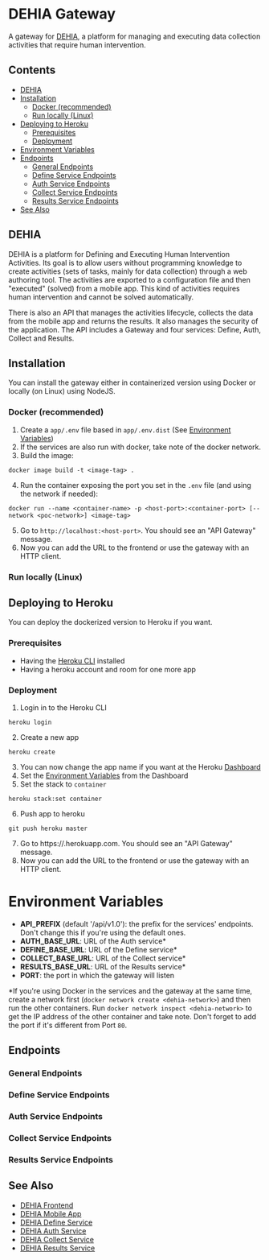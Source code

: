 # DEHIA Gateway
A gateway for [DEHIA](link-sedici), a platform for managing and executing data collection activities that require human intervention.

## Contents
- [DEHIA](#dehia)
- [Installation](#installation)
  - [Docker (recommended)](#docker-recommended)
  - [Run locally (Linux)](#run-locally-linux)
- [Deploying to Heroku](#deploying-to-heroku)
  - [Prerequisites](#prerequisites)
  - [Deployment](#deployment)
- [Environment Variables](#environment-variables)
- [Endpoints](#endpoints)
  - [General Endpoints](#general-endpoints)
  - [Define Service Endpoints](#define-service-endpoints)
  - [Auth Service Endpoints](#auth-service-endpoints)
  - [Collect Service Endpoints](#collect-service-endpoints)
  - [Results Service Endpoints](#results-service-endpoints)
- [See Also](#see-also)

## DEHIA
DEHIA is a platform for Defining and Executing Human Intervention Activities. Its goal is to allow users without programming knowledge to create activities (sets of tasks, mainly for data collection) through a web authoring tool. The activities are exported to a configuration file and then "executed" (solved) from a mobile app. This kind of activities requires human intervention and cannot be solved automatically. 

There is also an API that manages the activities lifecycle, collects the data from the mobile app and returns the results. It also manages the security of the application. The API includes a Gateway and four services: Define, Auth, Collect and Results.
## Installation
You can install the gateway either in containerized version using Docker or locally (on Linux) using NodeJS.
### Docker (recommended)
 1. Create a `app/.env` file based in `app/.env.dist` (See [Environment Variables](#Environment-Variables))
 2. If the services are also run with docker, take note of the docker network.
 3. Build the image: 

 ```
 docker image build -t <image-tag> .
 ```
 4. Run the container exposing the port you set in the `.env` file (and using the network if needed): 
 ```
 docker run --name <container-name> -p <host-port>:<container-port> [--network <poc-network>] <image-tag>
 ```
 5. Go to `http://localhost:<host-port>`. You should see an "API Gateway" message.
 6. Now you can add the URL to the frontend or use the gateway with an HTTP client.
### Run locally (Linux)
## Deploying to Heroku
You can deploy the dockerized version to Heroku if you want.
### Prerequisites
 - Having the [Heroku CLI](https://devcenter.heroku.com/articles/heroku-cli) installed
 - Having a heroku account and room for one more app

### Deployment
 1. Login in to the Heroku CLI
  ```
  heroku login
  ```
  2. Create a new app
  ```
  heroku create
  ```
  3. You can now change the app name if you want at the Heroku [Dashboard](https://dashboard.heroku.com/)
  4. Set the [Environment Variables](#Environment-Variables) from the Dashboard
  5. Set the stack to `container`
  ```
  heroku stack:set container
  ```
  6. Push app to heroku
  ```
  git push heroku master
  ```
  7. Go to https://<your-app>.herokuapp.com. You should see an "API Gateway" message.
  6. Now you can add the URL to the frontend or use the gateway with an HTTP client.
# Environment Variables
- **API_PREFIX** (default '/api/v1.0'): the prefix for the services' endpoints. Don't change this if you're using the default ones.
- **AUTH_BASE_URL**: URL of the Auth service*
- **DEFINE_BASE_URL**: URL of the Define service*
- **COLLECT_BASE_URL**: URL of the Collect service*
- **RESULTS_BASE_URL**: URL of the Results service*
- **PORT**: the port in which the gateway will listen

*If you're using Docker in the services and the gateway at the same time, create a network first (`docker network create <dehia-network>`) and then run the other containers. Run `docker network inspect <dehia-network>` to get the IP address of the other container and take note. Don't forget to add the port if it's different from Port `80`.
## Endpoints
### General Endpoints
### Define Service Endpoints
### Auth Service Endpoints
### Collect Service Endpoints
### Results Service Endpoints
## See Also
- [DEHIA Frontend](https://github.com/mokocchi/autores-demo-client)
- [DEHIA Mobile App](https://github.com/mokocchi/prototipo-app-actividades)
- [DEHIA Define Service](https://github.com/mokocchi/dehia_define)
- [DEHIA Auth Service](https://github.com/mokocchi/dehia_auth)
- [DEHIA Collect Service](https://github.com/mokocchi/dehia_collect)
- [DEHIA Results Service](https://github.com/mokocchi/dehia_results)
